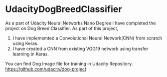 # UdacityDogBreedClassifier
As a part of Udacity Neural Networks Nano Degree I have completed the project on Dog Breed Classifier.
As part of this project,
  1. I have implememted a Convolutional Neural Network(CNN) from scratch using Keras.
  2. I have created a CNN from existing VGG19 network using transfer learning in Keras. 

You can find Dog Image file for training in Udacity Repository.
https://github.com/udacity/dog-project

